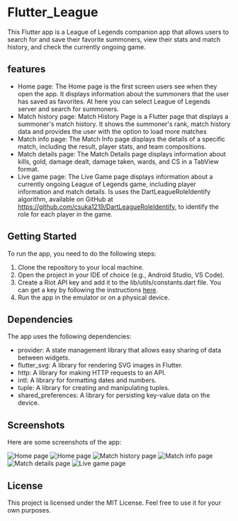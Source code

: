 # Flutter_League

This Flutter app is a League of Legends companion app that allows users to search for and save their favorite summoners, view their stats and match history, and check the currently ongoing game.

## features

- Home page: The Home page is the first screen users see when they open the app. It displays information about the summoners that the user has saved as favorites. At here you can select League of Legends server and search for summoners.
- Match history page: Match History Page is a Flutter page that displays a summoner's match history. It shows the summoner's rank, match history data and provides the user with the option to load more matches
- Match info page: The Match Info page displays the details of a specific match, including the result, player stats, and team compositions.
- Match details page: The Match Details page displays information about kills, gold, damage dealt, damage taken, wards, and CS in a TabView format. 
- Live game page: The Live Game page displays information about a currently ongoing League of Legends game, including player information and match details. Is uses the DartLeagueRoleIdentify algorithm, available on GitHub at https://github.com/csuka1219/DartLeagueRoleIdentify, to identify the role for each player in the game.

## Getting Started

To run the app, you need to do the following steps:

1. Clone the repository to your local machine.
2. Open the project in your IDE of choice (e.g., Android Studio, VS Code).
3. Create a Riot API key and add it to the lib/utils/constants.dart file. You can get a key by following the instructions [here](https://developer.riotgames.com/docs/portal).
4. Run the app in the emulator or on a physical device.

## Dependencies

The app uses the following dependencies:

- provider: A state management library that allows easy sharing of data between widgets.
- flutter_svg: A library for rendering SVG images in Flutter.
- http: A library for making HTTP requests to an API.
- intl: A library for formatting dates and numbers.
- tuple: A library for creating and manipulating tuples.
- shared_preferences: A library for persisting key-value data on the device.

## Screenshots

Here are some screenshots of the app:

![Home page](/screenshots/home.png)
![Home page](/screenshots/home2.png)
![Match history page](/screenshots/match_history.png)
![Match info page](/screenshots/match_info.png)
![Match details page](/screenshots/match_details.png)
![Live game page](/screenshots/live_game.png)

## License

This project is licensed under the MIT License. Feel free to use it for your own purposes.
